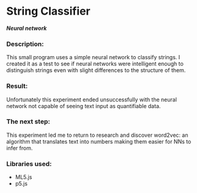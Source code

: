 # **String Classifier**

**_Neural network_**

### Description:

This small program uses a simple neural network to classify strings. I created it as a test to see if neural networks were intelligent enough to distinguish strings even with slight differences to the structure of them.

### Result:

Unfortunately this experiment ended unsuccessfully with the neural network not capable of seeing text input as quantifiable data.

### The next step:

This experiment led me to return to research and discover word2vec: an algorithm that translates text into numbers making them easier for NNs to infer from.

### Libraries used:

- ML5.js
- p5.js
